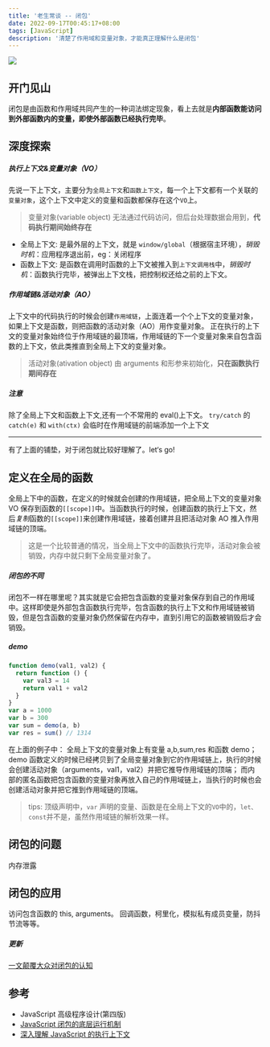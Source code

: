 ```yaml
---
title: '老生常谈 -- 闭包'
date: 2022-09-17T00:45:17+08:00
tags: [JavaScript]
description: '清楚了作用域和变量对象，才能真正理解什么是闭包'
---
```


![](https://cdn.staticaly.com/gh/yokiizx/picgo@master/img/closure.png)

## 开门见山

闭包是由函数和作用域共同产生的一种词法绑定现象，看上去就是**内部函数能访问到外部函数内的变量，即使外部函数已经执行完毕**。

## 深度探索

##### 执行上下文&变量对象（VO）

先说一下上下文，主要分为`全局上下文`和`函数上下文`，每一个上下文都有一个关联的`变量对象`，这个上下文中定义的变量和函数都保存在这个`VO`上。

> 变量对象(variable object) 无法通过代码访问，但后台处理数据会用到，**代码执行期间始终存在**

- 全局上下文: 是最外层的上下文，就是 `window/global`（根据宿主环境），_销毁时机_：应用程序退出前，eg：关闭程序
- 函数上下文: 是函数在调用时函数的上下文被推入到`上下文调用栈`中，_销毁时机_：函数执行完毕，被弹出上下文栈，把控制权还给之前的上下文。

##### 作用域链&活动对象（AO）

上下文中的代码执行的时候会创建`作用域链`，上面连着一个个上下文的变量对象，如果上下文是函数，则把函数的活动对象（AO）用作变量对象。
正在执行的上下文的变量对象始终位于作用域链的最顶端，作用域链的下一个变量对象来自包含函数的上下文，依此类推直到全局上下文的变量对象。

> 活动对象(ativation object) 由 arguments 和形参来初始化，**只在函数执行期间存在**

##### 注意

除了全局上下文和函数上下文,还有一个不常用的 eval()上下文。
`try/catch` 的 `catch(e)` 和 `with(ctx)` 会临时在作用域链的前端添加一个上下文

---

有了上面的铺垫，对于闭包就比较好理解了。let‘s go!

## 定义在全局的函数

全局上下中的函数，在定义的时候就会创建的作用域链，把全局上下文的变量对象 VO 保存到函数的`[[scope]]`中。当函数执行的时候，创建函数的执行上下文，然后*复制*函数的`[[scope]]`来创建作用域链，接着创建并且把活动对象 AO 推入作用域链的顶端。

> 这是一个比较普通的情况，当全局上下文中的函数执行完毕，活动对象会被销毁，内存中就只剩下全局变量对象了。

##### 闭包的不同

闭包不一样在哪里呢？其实就是它会把包含函数的变量对象保存到自己的作用域中。这样即使是外部包含函数执行完毕，包含函数的执行上下文和作用域链被销毁，但是包含函数的变量对象仍然保留在内存中，直到引用它的函数被销毁后才会销毁。

##### demo

```js
function demo(val1, val2) {
  return function () {
    var val3 = 14
    return val1 + val2
  }
}
var a = 1000
var b = 300
var sum = demo(a, b)
var res = sum() // 1314
```

在上面的例子中：
全局上下文的变量对象上有变量 a,b,sum,res 和函数 demo；
demo 函数定义的时候已经拷贝到了全局变量对象到它的作用域链上，执行的时候会创建活动对象（arguments，val1，val2）并把它推导作用域链的顶端；
而内部的匿名函数把包含函数的变量对象再放入自己的作用域链上，当执行的时候也会创建活动对象并把它推到作用域链的顶端。

> tips: 顶级声明中，`var` 声明的变量、函数是在全局上下文的`VO`中的，`let、const`并不是，虽然作用域链的解析效果一样。

## 闭包的问题

内存泄露

## 闭包的应用

访问包含函数的 this, arguments。
回调函数，柯里化，模拟私有成员变量，防抖节流等等。

##### 更新

[一文颠覆大众对闭包的认知](https://mp.weixin.qq.com/s/oZk4zarKr_0ypDnhEq7NeA)

## 参考

- JavaScript 高级程序设计(第四版)
- [JavaScript 闭包的底层运行机制](http://blog.leapoahead.com/2015/09/15/js-closure/)
- [深入理解 JavaScript 的执行上下文](https://qianduandaren.com/js-execution-context/)
